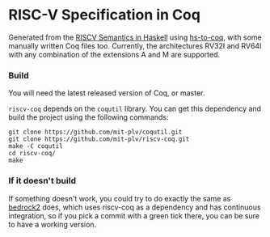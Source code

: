 # RISC-V Specification in Coq

Generated from the [RISCV Semantics in Haskell](https://github.com/mit-plv/riscv-semantics) using [hs-to-coq](https://github.com/antalsz/hs-to-coq), with some manually written Coq files too.
Currently, the architectures RV32I and RV64I with any combination of the extensions A and M are supported.


### Build

You will need the latest released version of Coq, or master.

`riscv-coq` depends on the `coqutil` library. You can get this dependency and build the project using the following commands:

```
git clone https://github.com/mit-plv/coqutil.git
git clone https://github.com/mit-plv/riscv-coq.git
make -C coqutil
cd riscv-coq/
make
```


### If it doesn't build

If something doesn't work, you could try to do exactly the same as [bedrock2](https://github.com/mit-plv/bedrock2/commits/master) does, which uses riscv-coq as a dependency and has continuous integration, so if you pick a commit with a green tick there, you can be sure to have a working version.
